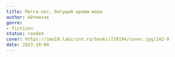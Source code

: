 ```yaml
---
title: Пегги пес, бегущий краем моря
author: Айтматов
genre:
- fictionn
status: readed
cover: https://imo10.labirint.ru/books/728194/cover.jpg/242-0
date: 2023-10-08
---
```


